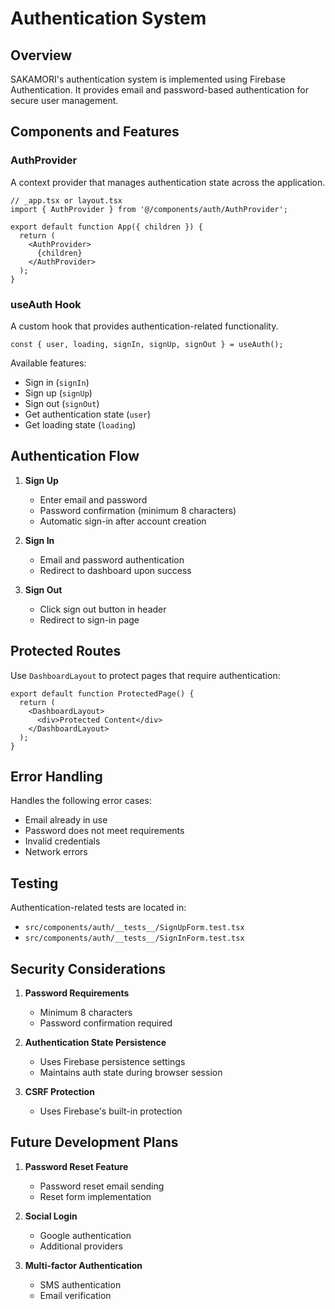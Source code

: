 # Authentication System

## Overview

SAKAMORI's authentication system is implemented using Firebase Authentication.
It provides email and password-based authentication for secure user management.

## Components and Features

### AuthProvider

A context provider that manages authentication state across the application.

```tsx
// _app.tsx or layout.tsx
import { AuthProvider } from '@/components/auth/AuthProvider';

export default function App({ children }) {
  return (
    <AuthProvider>
      {children}
    </AuthProvider>
  );
}
```

### useAuth Hook

A custom hook that provides authentication-related functionality.

```tsx
const { user, loading, signIn, signUp, signOut } = useAuth();
```

Available features:
- Sign in (`signIn`)
- Sign up (`signUp`)
- Sign out (`signOut`)
- Get authentication state (`user`)
- Get loading state (`loading`)

## Authentication Flow

1. **Sign Up**
   - Enter email and password
   - Password confirmation (minimum 8 characters)
   - Automatic sign-in after account creation

2. **Sign In**
   - Email and password authentication
   - Redirect to dashboard upon success

3. **Sign Out**
   - Click sign out button in header
   - Redirect to sign-in page

## Protected Routes

Use `DashboardLayout` to protect pages that require authentication:

```tsx
export default function ProtectedPage() {
  return (
    <DashboardLayout>
      <div>Protected Content</div>
    </DashboardLayout>
  );
}
```

## Error Handling

Handles the following error cases:

- Email already in use
- Password does not meet requirements
- Invalid credentials
- Network errors

## Testing

Authentication-related tests are located in:

- `src/components/auth/__tests__/SignUpForm.test.tsx`
- `src/components/auth/__tests__/SignInForm.test.tsx`

## Security Considerations

1. **Password Requirements**
   - Minimum 8 characters
   - Password confirmation required

2. **Authentication State Persistence**
   - Uses Firebase persistence settings
   - Maintains auth state during browser session

3. **CSRF Protection**
   - Uses Firebase's built-in protection

## Future Development Plans

1. **Password Reset Feature**
   - Password reset email sending
   - Reset form implementation

2. **Social Login**
   - Google authentication
   - Additional providers

3. **Multi-factor Authentication**
   - SMS authentication
   - Email verification
